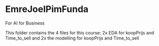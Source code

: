 # EmreJoelPimFunda
For AI for Business

This folder contains the 4 files for this course: 2x EDA for koopPrijs and Time_to_sell and 2x the modelling for koopPrijs and Time_to_sell
